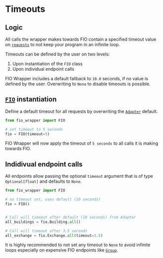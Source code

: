 # Timeouts 
## Logic
All calls the wrapper makes towards FIO contain a specified timeout value on [`requests`](https://requests.readthedocs.io/en/latest/user/advanced/#timeouts) to not keep your program in an infinite loop.

Timeouts can be defined by the user on two levels:

1. Upon instantiation of the `FIO` class
2. Upon individual endpoint calls

FIO Wrapper includes a default fallback to `10.0` seconds, if no value is defined by the user. Overwriting to `None` to disable timeouts is possible.

## [`FIO`](fio.md) instantiation

Define a default timeout for all requests by overwriting the [`Adapter`](fio_adapter.md) default.

```python
from fio_wrapper import FIO

# set timeout to 5 seconds
fio = FIO(timeout=5)

```

FIO Wrapper will now apply the timeout of `5 seconds` to all calls it is making towards FIO.

## Indidivual endpoint calls

All endpoints allow passing the optional `timeout` argument that is of type `Optional[float]` and defaults to `None`.

```python
from fio_wrapper import FIO

# no timeout set, uses default (10 seconds)
fio = FIO()


# Call will timeout after default (10 seconds) from Adapter
all_buildings = fio.Building.all()

# Call will timeout after 3.5 seconds
all_exchange = fio.Exchange.all(timeout=3.5)

```

It is highly recommended to not set any timeout to `None` to avoid infinite loops especially on expensive FIO endpoints like [`Group`](endpoints/group.md).